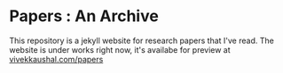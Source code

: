 # Papers : An Archive

This repository is a jekyll website for research papers that I've read. The website is under works right now, it's availabe for preview at [vivekkaushal.com/papers](http://vivekkaushal.com/papers)
